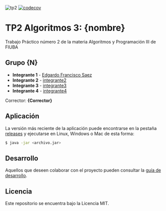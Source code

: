![tp2](https://github.com/fanusaez/algo3_tp2_2022/actions/workflows/build.yml/badge.svg) [![codecov](https://codecov.io/gh/fanusaez/algo3_tp2_2022/branch/master/graph/badge.svg)](https://codecov.io/gh/fanusaez/algo3_tp2_2022)

# TP2 Algoritmos 3: {nombre} 

Trabajo Práctico número 2 de la materia Algoritmos y Programación III de FIUBA

## Grupo {N}

* **Integrante 1** - [Edgardo Francisco Saez](https://github.com/fanusaez)
* **Integrante 2** - [integrante2](https://github.com/integrante2)
* **Integrante 3** - [integrante3](https://github.com/integrante3)
* **Integrante 4** - [integrante4](https://github.com/integrante4)

Corrector: **{Corrector}**

## Aplicación

La versión más reciente de la aplicación puede encontrarse en la pestaña [releases](https://github.com/fanusaez/algo3_tp2_2022/releases/latest) y ejecutarse en Linux, Windows o Mac de esta forma:

```bash
$ java -jar <archivo.jar>
```

## Desarrollo

Aquellos que deseen colaborar con el proyecto pueden consultar la [guía de desarrollo](./docs/Desarrollo.md).

## Licencia

Este repositorio se encuentra bajo la Licencia MIT.
